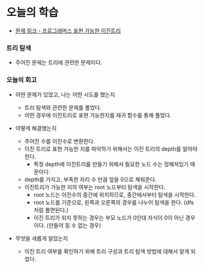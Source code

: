 # 오늘의 학습 

- [문제 링크 - 프로그래머스 표현 가능한 이진트리](https://school.programmers.co.kr/learn/courses/30/lessons/150367)

### 트리 탐색 

- 주어진 문제는 트리에 관련한 문제이다. 

### 오늘의 회고
  - 어떤 문제가 있었고, 나는 어떤 시도를 했는지 
    - 트리 탐색와 관련한 문제를 풀었다.
    - 어떤 경우에 이진트리로 표현 가능한지를 재귀 함수를 통해 풀었다. 

  - 어떻게 해결했는지 
    - 주어진 수를 이진수로 변환한다. 
    - 이진 트리로 표현 가능한 지를 파악하기 위해서는 이진 트리의 depth를 알아야 한다. 
      - 특정 depth에 이진트리를 만들기 위해서 필요한 노드 수는 정해져있기 때문이다. 
    - depth를 가지고, 부족한 자리 수 만큼 앞을 0으로 채워준다. 
    - 이진트리가 가능한 지의 여부는 root 노드부터 탐색을 시작한다. 
      - root 노드는 이진수의 중간에 위치하므로, 중간에서부터 탐색을 시작한다. 
      - root 노드를 기준으로, 왼쪽과 오른쪽의 경우를 나누어 탐색을 한다. (dfs 처럼 풀면된다.)
      - 이진 트리가 되지 못하는 경우는 부모 노드가 0인데 자식이 0이 아닌 경우이다. (만들어 질 수 없는 경우)
    
  - 무엇을 새롭게 알았는지 
    - 이진 트리 여부를 확인하기 위해 트리 구성과 트리 탐색 방법에 대해서 알게 되었다.